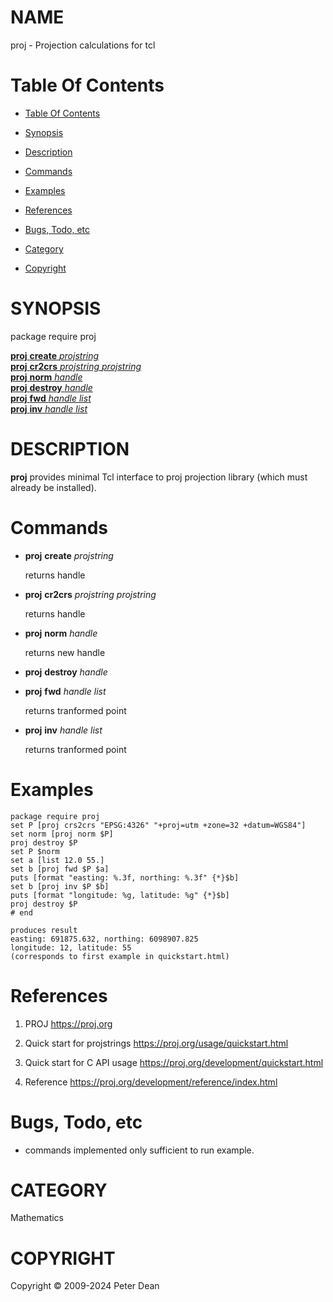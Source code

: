 
[//000000001]: # (proj \- tcl math)
[//000000002]: # (Generated from file 'proj\.man' by tcllib/doctools with format 'markdown')
[//000000003]: # (Copyright &copy; 2009\-2024 Peter Dean)
[//000000004]: # (proj\(n\) 1\.0\.0 proj "tcl math")

# NAME

proj \- Projection calculations for tcl

# <a name='toc'></a>Table Of Contents

  - [Table Of Contents](#toc)

  - [Synopsis](#synopsis)

  - [Description](#section1)

  - [Commands](#section2)

  - [Examples](#section3)

  - [References](#section4)

  - [Bugs, Todo, etc](#section5)

  - [Category](#category)

  - [Copyright](#copyright)

# <a name='synopsis'></a>SYNOPSIS

package require proj  

[__proj__ __create__ *projstring*](#1)  
[__proj__ __cr2crs__ *projstring* *projstring*](#2)  
[__proj__ __norm__ *handle*](#3)  
[__proj__ __destroy__ *handle*](#4)  
[__proj__ __fwd__ *handle* *list*](#5)  
[__proj__ __inv__ *handle* *list*](#6)  

# <a name='description'></a>DESCRIPTION

__proj__ provides minimal Tcl interface to proj projection library \(which
must already be installed\)\.

# <a name='section2'></a>Commands

  - <a name='1'></a>__proj__ __create__ *projstring*

    returns handle

  - <a name='2'></a>__proj__ __cr2crs__ *projstring* *projstring*

    returns handle

  - <a name='3'></a>__proj__ __norm__ *handle*

    returns new handle

  - <a name='4'></a>__proj__ __destroy__ *handle*

  - <a name='5'></a>__proj__ __fwd__ *handle* *list*

    returns tranformed point

  - <a name='6'></a>__proj__ __inv__ *handle* *list*

    returns tranformed point

# <a name='section3'></a>Examples

    package require proj
    set P [proj crs2crs "EPSG:4326" "+proj=utm +zone=32 +datum=WGS84"]
    set norm [proj norm $P]
    proj destroy $P
    set P $norm
    set a [list 12.0 55.]
    set b [proj fwd $P $a]
    puts [format "easting: %.3f, northing: %.3f" {*}$b]
    set b [proj inv $P $b]
    puts [format "longitude: %g, latitude: %g" {*}$b]
    proj destroy $P
    # end

    produces result
    easting: 691875.632, northing: 6098907.825
    longitude: 12, latitude: 55
    (corresponds to first example in quickstart.html)

# <a name='section4'></a>References

  1. PROJ [https://proj\.org](https://proj\.org)

  1. Quick start for projstrings
     [https://proj\.org/usage/quickstart\.html](https://proj\.org/usage/quickstart\.html)

  1. Quick start for C API usage
     [https://proj\.org/development/quickstart\.html](https://proj\.org/development/quickstart\.html)

  1. Reference
     [https://proj\.org/development/reference/index\.html](https://proj\.org/development/reference/index\.html)

# <a name='section5'></a>Bugs, Todo, etc

  - commands implemented only sufficient to run example\.

# <a name='category'></a>CATEGORY

Mathematics

# <a name='copyright'></a>COPYRIGHT

Copyright &copy; 2009\-2024 Peter Dean
